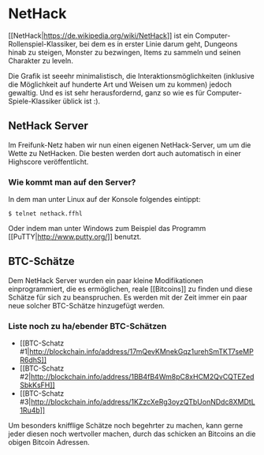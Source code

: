 # NetHack

[[NetHack|https://de.wikipedia.org/wiki/NetHack]] ist ein Computer-Rollenspiel-Klassiker, bei dem es in erster Linie darum geht, Dungeons hinab zu steigen, Monster zu bezwingen, Items zu sammeln und seinen Charakter zu leveln.

Die Grafik ist seeehr minimalistisch, die Interaktionsmöglichkeiten (inklusive die Möglichkeit auf hunderte Art und Weisen um zu kommen) jedoch gewaltig. Und es ist sehr herausfordernd, ganz so wie es für Computer-Spiele-Klassiker üblick ist :).


## NetHack Server

Im Freifunk-Netz haben wir nun einen eigenen NetHack-Server, um um die Wette zu NetHacken. Die besten werden dort auch automatisch in einer Highscore veröffentlicht.

### Wie kommt man auf den Server?

In dem man unter Linux auf der Konsole folgendes eintippt:

<pre><code>$ telnet nethack.ffhl</code></pre>

Oder indem man unter Windows zum Beispiel das Programm [[PuTTY|http://www.putty.org/]] benutzt.


## BTC-Schätze

Dem NetHack Server wurden ein paar kleine Modifikationen einprogrammiert, die es ermöglichen, reale [[Bitcoins]] zu finden und diese Schätze für sich zu beanspruchen. Es werden mit der Zeit immer ein paar neue solcher BTC-Schätze hinzugefügt werden.

### Liste noch zu ha/ebender BTC-Schätzen

* [[BTC-Schatz #1|http://blockchain.info/address/17mQevKMnekGqz1urehSmTKT7seMPR6dhS]]
* [[BTC-Schatz #2|http://blockchain.info/address/1BB4fB4Wm8pC8xHCM2QvCQTEZedSbkKsFH]]
* [[BTC-Schatz #3|http://blockchain.info/address/1KZzcXeRg3oyzQTbUonNDdc8XMDtL1Ru4b]]

Um besonders knifflige Schätze noch begehrter zu machen, kann gerne jeder diesen noch wertvoller machen, durch das schicken an Bitcoins an die obigen Bitcoin Adressen.
